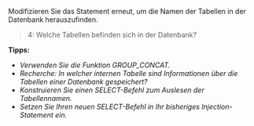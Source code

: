 Modifizieren Sie das Statement erneut, um die Namen der Tabellen in der Datenbank herauszufinden.

>4: Welche Tabellen befinden sich in der Datenbank?

**Tipps:**
- _Verwenden Sie die Funktion GROUP_CONCAT._
- _Recherche: In welcher internen Tabelle sind Informationen über die Tabellen einer Datenbank gespeichert?_
- _Konstruieren Sie einen SELECT-Befehl zum Auslesen der Tabellennamen._
- _Setzen Sie Ihren neuen SELECT-Befehl in Ihr bisheriges Injection-Statement ein._
